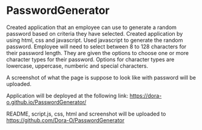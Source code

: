# PasswordGenerator
Created application that an employee can use to generate a random password based on criteria they have selected.
Created application by using html, css and javascript.
Used javascript to generate the random password.
Employee will need to select between 8 to 128 characters for their password length.
They are given the options to choose one or more character types for their password.
Options for character types are lowercase, uppercase, numberic and special characters.

A screenshot of what the page is suppose to look like with password will be uploaded.

Application will be deployed at the following link: https://dora-o.github.io/PasswordGenerator/

README, script.js, css, html and screenshot will be uploaded to https://github.com/Dora-O/PasswordGenerator
